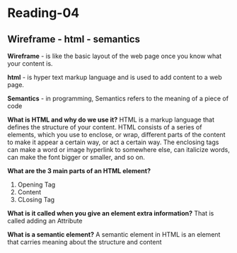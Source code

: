# Reading-04

## Wireframe - html - semantics

**Wireframe** - is like the basic layout of the web page once you know what your content is.

**html** - is hyper text markup language and is used to add content to a web page.

**Semantics** - in programming, Semantics refers to the meaning of a piece of code 

**What is HTML and why do we use it?**
HTML is a markup language that defines the structure of your content. HTML consists of a series of elements, which you use to enclose, or wrap, different parts of the content to make it appear a certain way, or act a certain way. The enclosing tags can make a word or image hyperlink to somewhere else, can italicize words, can make the font bigger or smaller, and so on.

**What are the 3 main parts of an HTML element?**
1. Opening Tag
2. Content
3. CLosing Tag

**What is it called when you give an element extra information?**
That is called adding an Attribute

**What is a semantic element?**
A semantic element in HTML is an element that carries meaning about the structure and content 
